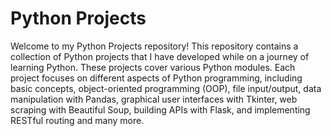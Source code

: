 # Python Projects

Welcome to my Python Projects repository! This repository contains a collection of Python projects that I have developed while on a journey of learning Python. These projects cover various Python modules. Each project focuses on different aspects of Python programming, including basic concepts, object-oriented programming (OOP), file input/output, data manipulation with Pandas, graphical user interfaces with Tkinter, web scraping with Beautiful Soup, building APIs with Flask, and implementing RESTful routing and many more.
